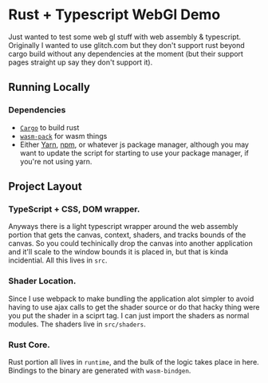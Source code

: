 Rust + Typescript WebGl Demo
=========================

Just wanted to test some web gl stuff with web assembly & typescript.
Originally I wanted to use glitch.com but they don't support rust beyond
cargo build without any dependencies at the moment (but their support
pages straight up say they don't support it).

## Running Locally

### Dependencies

- [`Cargo`][cargo] to build rust
- [`wasm-pack`][wasmpack] for wasm things
- Either [Yarn], [npm], or whatever js package manager, although
  you may want to update the script for starting to use your package
  manager, if you're not using yarn.

[npm]: https://www.npmjs.com/
[Yarn]: https://yarnpkg.com/en/
[cargo]: https://crates.io/
[wasmpack]: https://github.com/rustwasm/wasm-pack

## Project Layout

### TypeScript + CSS, DOM wrapper.

Anyways there is a light typescript wrapper around the web assembly portion
that gets the canvas, context, shaders, and tracks bounds of the canvas. So
you could techinically drop the canvas into another application and it'll
scale to the window bounds it is placed in, but that is kinda incidential.
All this lives in `src`.

### Shader Location.

Since I use webpack to make bundling the application alot simpler to avoid
having to use ajax calls to get the shader source or do that hacky thing
were you put the shader in a sciprt tag. I can just import the shaders as
normal modules. The shaders live in `src/shaders`.

### Rust Core.

Rust portion all lives in `runtime`, and the bulk of the logic takes place
in here. Bindings to the binary are generated with `wasm-bindgen`.
